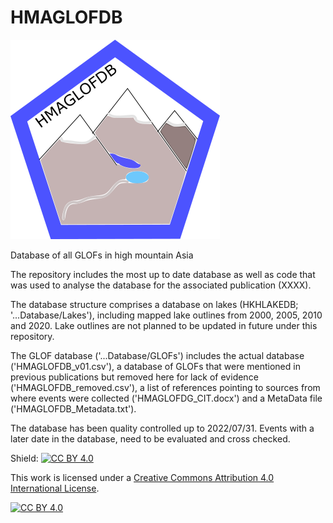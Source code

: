 # HMAGLOFDB

![alt text](https://github.com/fidelsteiner/HMAGLOFDB/blob/main/logoHMAGLOFDB.png?raw=true)

Database of all GLOFs in high mountain Asia

The repository includes the most up to date database as well as code that was used to analyse the database for the associated publication (XXXX). 

The database structure comprises a database on lakes (HKHLAKEDB; '...Database/Lakes'), including mapped lake outlines from 2000, 2005, 2010 and 2020. Lake outlines are not planned to be updated in future under this repository.

The GLOF database ('...Database/GLOFs') includes the actual database ('HMAGLOFDB_v01.csv'), a database of GLOFs that were mentioned in previous publications but removed here for lack of evidence ('HMAGLOFDB_removed.csv'), a list of references pointing to sources from where events were collected ('HMAGLOFDG_CIT.docx') and a MetaData file ('HMAGLOFDB_Metadata.txt').

The database has been quality controlled up to 2022/07/31. Events with a later date in the database, need to be evaluated and cross checked.

Shield: [![CC BY 4.0][cc-by-shield]][cc-by]

This work is licensed under a
[Creative Commons Attribution 4.0 International License][cc-by].

[![CC BY 4.0][cc-by-image]][cc-by]

[cc-by]: http://creativecommons.org/licenses/by/4.0/
[cc-by-image]: https://i.creativecommons.org/l/by/4.0/88x31.png
[cc-by-shield]: https://img.shields.io/badge/License-CC%20BY%204.0-lightgrey.svg
